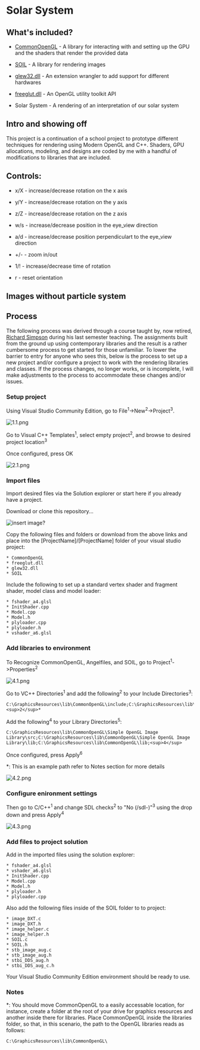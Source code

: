 # Solar System

## What's included?
	
  * [CommonOpenGL](https://www.opengl.org/) - A library for interacting with and setting up the GPU and the shaders that render the provided data
  
  * [SOIL](http://lonesock.net/soil.html) - A library for rendering images
	
  * [glew32.dll](http://glew.sourceforge.net/) - An extension wrangler to add support for different hardwares
	
  * [freeglut.dll](http://freeglut.sourceforge.net/) - An OpenGL utility toolkit API

  * Solar System - A rendering of an interpretation of our solar system
	
## Intro and showing off

This project is a continuation of a school project to prototype different techniques
  for rendering using Modern OpenGL and C++. Shaders, GPU allocations, modeling, and
  designs are coded by me with a handful of modifications to libraries that are included. 

## Controls:
	
* x/X - increase/decrease rotation on the x axis

* y/Y - increase/decrease rotation on the y axis
	
* z/Z - increase/decrease rotation on the z axis
	
* w/s - increase/decrease position in the eye_view direction
	
* a/d - increase/decrease position perpendiculart to the eye_view direction
	
* +/- - zoom in/out
	
* 1/! - increase/decrease time of rotation
	
* r - reset orientation
	
## Images without particle system
	

## Process
	
The following process was derived through a course taught by, now retired, 
  [Richard Simpson](http://web.archive.org/web/20190722191417/http://cs.mwsu.edu/~simpson/wordpress/?page_id=1741)
  during his last semester teaching. The assignments built from the ground up
  using contemporary libraries and the result is a rather cumbersome process to
  get started for those unfamiliar. To lower the barrier to entry for anyone who
  sees this, below is the process to set up a new project and/or configure a 
  project to work with the rendering libraries and classes. If the process changes,
  no longer works, or is incomplete, I will make adjustments to the process to
  accommodate these changes and/or issues.

### Setup project
	
Using Visual Studio Community Edition, go to File<sup>1</sup>->New<sup>2</sup>->Project<sup>3</sup>.

![1.1.png]()

Go to Visual C++ Templates<sup>1</sup>, select empty project<sup>2</sup>, and browse to desired project location<sup>3</sup>

Once configured, press OK

![2.1.png]()

### Import files

Import desired files via the Solution explorer or start here if you already have a project.

Download or clone this repository...

![insert image?]()

Copy the following files and folders or download from the above links and place
  into the [ProjectName]/[ProjectName] folder of your visual studio project:

    * CommonOpenGL
    * freeglut.dll
    * glew32.dll
    * SOIL
  
Include the following to set up a standard vertex shader and fragment shader, model class and model loader:

    * fshader_a4.glsl
    * InitShader.cpp
    * Model.cpp
    * Model.h
    * plyloader.cpp
    * plyloader.h
    * vshader_a6.glsl

### Add libraries to environment

To Recognize CommonOpenGL, Angelfiles, and SOIL, go to Project<sup>1</sup>->Properties<sup>2</sup>
	
![4.1.png]()

Go to VC++ Directories<sup>1</sup> and add the following<sup>2</sup> to your Include Directories<sup>3</sup>:	

    C:\GraphicsResources\lib\CommonOpenGL\include;C:\GraphicsResources\lib\CommonOpenGL\Angelfiles;<sup>2</sup>*

Add the following<sup>4</sup> to your Library Directories<sup>5</sup>:
  
    C:\GraphicsResources\lib\CommonOpenGL\Simple OpenGL Image Library\src;C:\GraphicsResources\lib\CommonOpenGL\Simple OpenGL Image Library\lib;C:\GraphicsResources\lib\CommonOpenGL\lib;<sup>4</sup>

Once configured, press Apply<sup>6</sup>

*: This is an example path refer to Notes section for more details

![4.2.png]()

### Configure enironment settings

Then go to C/C++<sup>1</sup> and change SDL checks<sup>2</sup> to "No (/sdl-)"<sup>3</sup> using the drop down and press Apply<sup>4</sup>

![4.3.png]()

### Add files to project solution

Add in the imported files using the solution explorer:

    * fshader_a4.glsl
    * vshader_a6.glsl
    * InitShader.cpp
    * Model.cpp
    * Model.h
    * plyloader.h
    * plyloader.cpp
	
Also add the following files inside of the SOIL folder to to project:

    * image_DXT.c
    * image_DXT.h
    * image_helper.c
    * image_helper.h
    * SOIL.c
    * SOIL.h
    * stb_image_aug.c
    * stb_image_aug.h
    * stbi_DDS_aug.h
    * stbi_DDS_aug_c.h
	
  Your Visual Studio Community Edition environment should be ready to use.
	
### Notes

*: You should move CommonOpenGL to a easily accessable location, for instance, create
  a folder at the root of your drive for graphics resources and another inside 
  there for libraries. Place CommonOpenGL inside the libraries folder, so that,
  in this scenario, the path to the OpenGL libraries reads as follows:

    C:\GraphicsResources\lib\CommonOpenGL\
	
